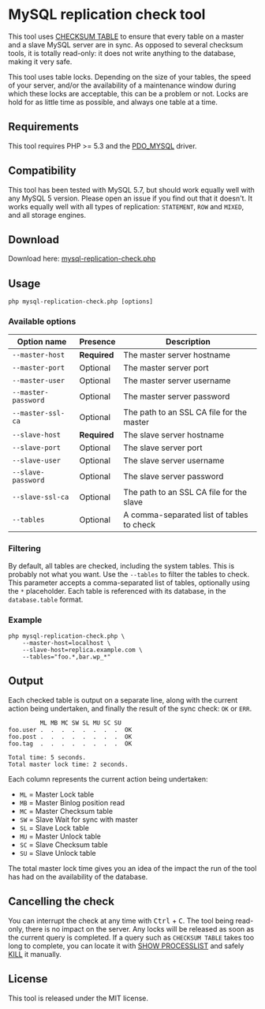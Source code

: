 # MySQL replication check tool

This tool uses [CHECKSUM TABLE](http://dev.mysql.com/doc/en/checksum-table.html) to ensure that every table on a master and a slave MySQL server are in sync.
As opposed to several checksum tools, it is totally read-only: it does not write anything to the database, making it very safe.

This tool uses table locks. Depending on the size of your tables, the speed of your server, and/or the availability of a maintenance window during which these locks are acceptable, this can be a problem or not.
Locks are hold for as little time as possible, and always one table at a time.

## Requirements

This tool requires PHP >= 5.3 and the [PDO_MYSQL](http://php.net/manual/en/ref.pdo-mysql.php) driver.

## Compatibility

This tool has been tested with MySQL 5.7, but should work equally well with any MySQL 5 version. Please open an issue if you find out that it doesn't.
It works equally well with all types of replication: `STATEMENT`, `ROW` and `MIXED`, and all storage engines.

## Download

Download here: [mysql-replication-check.php](https://raw.githubusercontent.com/BenMorel/mysql-replication-check/master/mysql-replication-check.php)

## Usage

    php mysql-replication-check.php [options]

### Available options

| Option name         | Presence     | Description                               |
| ------------------- | ------------ | ----------------------------------------- |
| `--master-host`     | **Required** | The master server hostname                |
| `--master-port`     | Optional     | The master server port                    |
| `--master-user`     | Optional     | The master server username                |
| `--master-password` | Optional     | The master server password                |
| `--master-ssl-ca`   | Optional     | The path to an SSL CA file for the master |
| `--slave-host`      | **Required** | The slave server hostname                 |
| `--slave-port`      | Optional     | The slave server port                     |
| `--slave-user`      | Optional     | The slave server username                 |
| `--slave-password`  | Optional     | The slave server password                 |
| `--slave-ssl-ca`    | Optional     | The path to an SSL CA file for the slave  |
| `--tables`          | Optional     | A comma-separated list of tables to check |

### Filtering

By default, all tables are checked, including the system tables. This is probably not what you want.
Use the `--tables` to filter the tables to check. This parameter accepts a comma-separated list of tables,
optionally using the `*` placeholder. Each table is referenced with its database, in the `database.table` format.

### Example

    php mysql-replication-check.php \
        --master-host=localhost \
        --slave-host=replica.example.com \
        --tables="foo.*,bar.wp_*"

## Output

Each checked table is output on a separate line, along with the current action being undertaken,
and finally the result of the sync check: `OK` or `ERR`.

             ML MB MC SW SL MU SC SU
    foo.user .  .  .  .  .  .  .  .  OK
    foo.post .  .  .  .  .  .  .  .  OK
    foo.tag  .  .  .  .  .  .  .  .  OK
    
    Total time: 5 seconds.
    Total master lock time: 2 seconds.

Each column represents the current action being undertaken:

- `ML` = Master Lock table
- `MB` = Master Binlog position read
- `MC` = Master Checksum table
- `SW` = Slave Wait for sync with master
- `SL` = Slave Lock table
- `MU` = Master Unlock table
- `SC` = Slave Checksum table
- `SU` = Slave Unlock table

The total master lock time gives you an idea of the impact the run of the tool has had on the availability of the database.

## Cancelling the check

You can interrupt the check at any time with <kbd>Ctrl</kbd> + <kbd>C</kbd>.
The tool being read-only, there is no impact on the server.
Any locks will be released as soon as the current query is completed.
If a query such as `CHECKSUM TABLE` takes too long to complete, you can locate it with [SHOW PROCESSLIST](http://dev.mysql.com/doc/en/show-processlist.html) and safely [KILL](http://dev.mysql.com/doc/en/kill.html) it manually.

## License

This tool is released under the MIT license.
